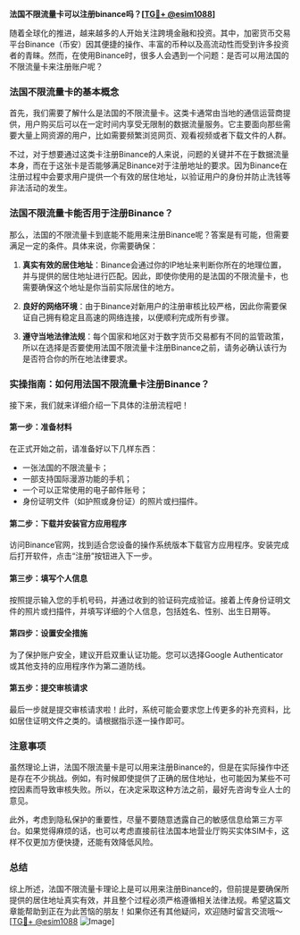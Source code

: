 **法国不限流量卡可以注册binance吗？[[TG💪+ @esim1088](https://t.me/s/esim1088)]**

随着全球化的推进，越来越多的人开始关注跨境金融和投资。其中，加密货币交易平台Binance（币安）因其便捷的操作、丰富的币种以及高流动性而受到许多投资者的青睐。然而，在使用Binance时，很多人会遇到一个问题：是否可以用法国的不限流量卡来注册账户呢？

### 法国不限流量卡的基本概念

首先，我们需要了解什么是法国的不限流量卡。这类卡通常由当地的通信运营商提供，用户购买后可以在一定时间内享受无限制的数据流量服务。它主要面向那些需要大量上网资源的用户，比如需要频繁浏览网页、观看视频或者下载文件的人群。

不过，对于想要通过这类卡注册Binance的人来说，问题的关键并不在于数据流量本身，而在于这张卡是否能够满足Binance对于注册地址的要求。因为Binance在注册过程中会要求用户提供一个有效的居住地址，以验证用户的身份并防止洗钱等非法活动的发生。

### 法国不限流量卡能否用于注册Binance？

那么，法国的不限流量卡到底能不能用来注册Binance呢？答案是有可能，但需要满足一定的条件。具体来说，你需要确保：

1. **真实有效的居住地址**：Binance会通过你的IP地址来判断你所在的地理位置，并与提供的居住地址进行匹配。因此，即使你使用的是法国的不限流量卡，也需要确保这个地址是你当前实际居住的地方。
   
2. **良好的网络环境**：由于Binance对新用户的注册审核比较严格，因此你需要保证自己拥有稳定且高速的网络连接，以便顺利完成所有步骤。

3. **遵守当地法律法规**：每个国家和地区对于数字货币交易都有不同的监管政策，所以在选择是否要使用法国不限流量卡注册Binance之前，请务必确认该行为是否符合你的所在地法律要求。

### 实操指南：如何用法国不限流量卡注册Binance？

接下来，我们就来详细介绍一下具体的注册流程吧！

#### 第一步：准备材料
在正式开始之前，请准备好以下几样东西：
- 一张法国的不限流量卡；
- 一部支持国际漫游功能的手机；
- 一个可以正常使用的电子邮件账号；
- 身份证明文件（如护照或身份证）的照片或扫描件。

#### 第二步：下载并安装官方应用程序
访问Binance官网，找到适合您设备的操作系统版本下载官方应用程序。安装完成后打开软件，点击“注册”按钮进入下一步。

#### 第三步：填写个人信息
按照提示输入您的手机号码，并通过收到的验证码完成验证。接着上传身份证明文件的照片或扫描件，并填写详细的个人信息，包括姓名、性别、出生日期等。

#### 第四步：设置安全措施
为了保护账户安全，建议开启双重认证功能。您可以选择Google Authenticator或其他支持的应用程序作为第二道防线。

#### 第五步：提交审核请求
最后一步就是提交审核请求啦！此时，系统可能会要求您上传更多的补充资料，比如居住证明文件之类的。请根据指示逐一操作即可。

### 注意事项
虽然理论上讲，法国不限流量卡是可以用来注册Binance的，但是在实际操作中还是存在不少挑战。例如，有时候即使提供了正确的居住地址，也可能因为某些不可控因素而导致审核失败。所以，在决定采取这种方法之前，最好先咨询专业人士的意见。

此外，考虑到隐私保护的重要性，尽量不要随意透露自己的敏感信息给第三方平台。如果觉得麻烦的话，也可以考虑直接前往法国本地营业厅购买实体SIM卡，这样不仅更加方便快捷，还能有效降低风险。

### 总结
综上所述，法国不限流量卡理论上是可以用来注册Binance的，但前提是要确保所提供的居住地址真实有效，并且整个过程必须严格遵循相关法律法规。希望这篇文章能帮助到正在为此苦恼的朋友！如果你还有其他疑问，欢迎随时留言交流哦～[[TG💪+ @esim1088](https://t.me/s/esim1088) ![Image](https://i.postimg.cc/4NQfJmqS/Snipaste-2025-05-13-00-14-12.png)]